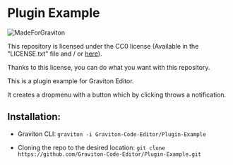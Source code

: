 # Plugin Example

![MadeForGraviton](https://raw.githubusercontent.com/Graviton-Code-Editor/website/master/src/badges/made_for_graviton.svg?sanitize=true)

This repository is licensed under the CC0 license (Available in the "LICENSE.txt" file and / or [here](https://creativecommons.org/publicdomain/zero/1.0/legalcode)).

Thanks to this license, you can do what you want with this repository.

This is a plugin example for Graviton Editor.

It creates a dropmenu with a button which by clicking throws a notification.


## Installation:

* Graviton CLI: `graviton -i Graviton-Code-Editor/Plugin-Example ` 

* Cloning the repo to the desired location: `git clone https://github.com/Graviton-Code-Editor/Plugin-Example.git`

